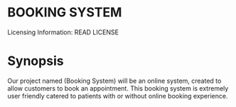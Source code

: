 BOOKING SYSTEM
===
Licensing Information: READ LICENSE

Synopsis
==
Our project named (Booking System) will be an online system, created to allow customers to book an appointment. This booking system is extremely user friendly catered to patients with or without online booking experience. 
